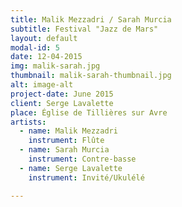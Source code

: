 ```yaml
---
title: Malik Mezzadri / Sarah Murcia
subtitle: Festival "Jazz de Mars"
layout: default
modal-id: 5
date: 12-04-2015
img: malik-sarah.jpg
thumbnail: malik-sarah-thumbnail.jpg
alt: image-alt
project-date: June 2015
client: Serge Lavalette
place: Église de Tillières sur Avre
artists:
  - name: Malik Mezzadri
    instrument: Flûte
  - name: Sarah Murcia
    instrument: Contre-basse
  - name: Serge Lavalette
    instrument: Invité/Ukulélé

---
```

